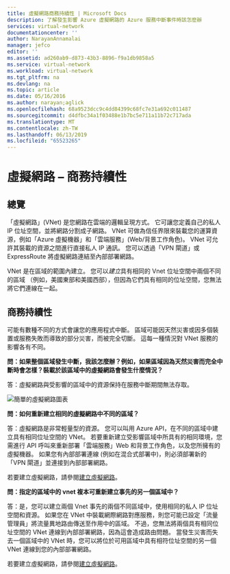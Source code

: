 ```yaml
---
title: 虛擬網路商務持續性 | Microsoft Docs
description: 了解發生影響 Azure 虛擬網路的 Azure 服務中斷事件時該怎麼辦
services: virtual-network
documentationcenter: ''
author: NarayanAnnamalai
manager: jefco
editor: ''
ms.assetid: ad260ab9-d873-43b3-8896-f9a1db9858a5
ms.service: virtual-network
ms.workload: virtual-network
ms.tgt_pltfrm: na
ms.devlang: na
ms.topic: article
ms.date: 05/16/2016
ms.author: narayan;aglick
ms.openlocfilehash: 68a9523dcc9c4dd84399c68fc7e31a692c011487
ms.sourcegitcommit: d4dfbc34a1f03488e1b7bc5e711a11b72c717ada
ms.translationtype: MT
ms.contentlocale: zh-TW
ms.lasthandoff: 06/13/2019
ms.locfileid: "65523265"
---
```

# <a name="virtual-network--business-continuity"></a>虛擬網路 – 商務持續性

## <a name="overview"></a>總覽
「虛擬網路」(VNet) 是您網路在雲端的邏輯呈現方式。 它可讓您定義自己的私人 IP 位址空間，並將網路分割成子網路。 VNet 可做為信任界限來裝載您的運算資源，例如「Azure 虛擬機器」和「雲端服務」(Web/背景工作角色)。 VNet 可允許其裝載的資源之間進行直接私人 IP 通訊。 您可以透過「VPN 閘道」或 ExpressRoute 將虛擬網路連結至內部部署網路。

VNet 是在區域的範圍內建立。 您可以*建立*具有相同的 Vnet 位址空間中兩個不同的區域 （例如，美國東部和美國西部），但因為它們具有相同的位址空間，您無法將它們連線在一起。 

## <a name="business-continuity"></a>商務持續性

可能有數種不同的方式會讓您的應用程式中斷。 區域可能因天然災害或因多個裝置或服務失敗而導致的部分災害，而被完全切斷。 這每一種情況對 VNet 服務的影響各有不同。

**問：如果整個區域發生中斷，我該怎麼辦？例如，如果區域因為天然災害而完全中斷時會怎樣？裝載於該區域中的虛擬網路會發生什麼情況？**

答：虛擬網路與受影響的區域中的資源保持在服務中斷期間無法存取。

![簡單的虛擬網路圖表](./media/virtual-network-disaster-recovery-guidance/vnet.png)

**問：如何重新建立相同的虛擬網路中不同的區域？**

答：虛擬網路是非常輕量型的資源。 您可以叫用 Azure API，在不同的區域中建立具有相同位址空間的 VNet。 若要重新建立受影響區域中所具有的相同環境，您需進行 API 呼叫來重新部署「雲端服務」Web 和背景工作角色，以及您所擁有的虛擬機器。 如果您有內部部署連線 (例如在混合式部署中)，則必須部署新的「VPN 閘道」並連接到內部部署網路。

若要建立虛擬網路，請參閱[建立虛擬網路](manage-virtual-network.md#create-a-virtual-network)。

**問：指定的區域中的 vnet 複本可重新建立事先的另一個區域中？**

答：是，您可以建立兩個 Vnet 事先的兩個不同區域中，使用相同的私人 IP 位址空間和資源。 如果您在 VNet 中裝載網際網路對應服務，則您可能已設定「流量管理員」將流量異地路由傳送至作用中的區域。 不過，您無法將兩個具有相同位址空間的 VNet 連線到內部部署網路，因為這會造成路由問題。 當發生災害而失去一個區域中的 VNet 時，您可以將位於可用區域中具有相符位址空間的另一個 VNet 連線到您的內部部署網路。

若要建立虛擬網路，請參閱[建立虛擬網路](manage-virtual-network.md#create-a-virtual-network)。

